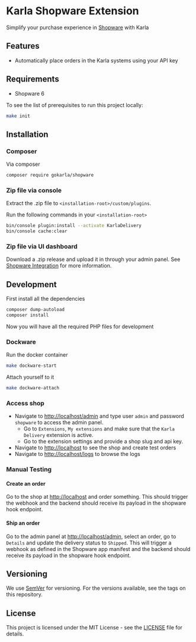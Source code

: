 # Karla Shopware Extension

Simplify your purchase experience in [Shopware](https://www.shopware.com/en/) with Karla

## Features

- Automatically place orders in the Karla systems using your API key

## Requirements

- Shopware 6

To see the list of prerequisites to run this project locally:

```sh
make init
```

## Installation

### Composer

Via composer

```bash
composer require gokarla/shopware
```

### Zip file via console

Extract the .zip file to `<installation-root>/custom/plugins`.

Run the following commands in your `<installation-root>`

```sh
bin/console plugin:install --activate KarlaDelivery
bin/console cache:clear
```

### Zip file via UI dashboard

Download a .zip release and upload it in through your admin panel.
See [Shopware Integration](https://docs.gokarla.io/docs/shop-integrations/shopware) for more information.

## Development

First install all the dependencies

```sh
composer dump-autoload
composer install
```

Now you will have all the required PHP files for development

### Dockware

Run the docker container

```sh
make dockware-start
```

Attach yourself to it

```sh
make dockware-attach
```

### Access shop

- Navigate to <http://localhost/admin> and type user `admin` and password `shopware`
  to access the admin panel.
  - Go to `Extensions`, `My extensions` and make sure that the `Karla Delivery` extension is active.
  - Go to the extension settings and provide a shop slug and api key.
- Navigate to <http://localhost> to see the shop and create test orders
- Navigate to <http://localhost/logs> to browse the logs

### Manual Testing

#### Create an order

Go to the shop at <http://localhost> and order something. This should trigger the webhook
and the backend should receive its payload in the shopware hook endpoint.

#### Ship an order

Go to the admin panel at <http://localhost/admin>, select an order, go to `Details`
and update the delivery status to `Shipped`. This will trigger a webhook as defined
in the Shopware app manifest and the backend should receive its payload in the shopware hook endpoint.

## Versioning

We use [SemVer](http://semver.org/) for versioning. For the versions available, see the tags on this repository.

## License

This project is licensed under the MIT License - see the [LICENSE](LICENSE) file for details.
